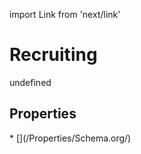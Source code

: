 import Link from 'next/link'
# Recruiting

undefined

## Properties

<Grid>
* [](/Properties/Schema.org/)

</Grid>


